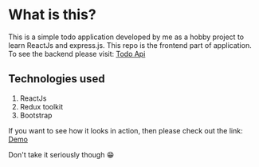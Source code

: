 # What is this?

This is a simple todo application developed by me as a hobby project to learn ReactJs and express.js.
This repo is the frontend part of application. To see the backend please visit: [Todo Api](https://github.com/moyamoha/miniature-chainsaw)

## Technologies used

1. ReactJs
2. Redux toolkit
3. Bootstrap

If you want to see how it looks in action, then please check out the link:
[Demo](https://todo-yahya.netlify.app)

Don't take it seriously though 😁
